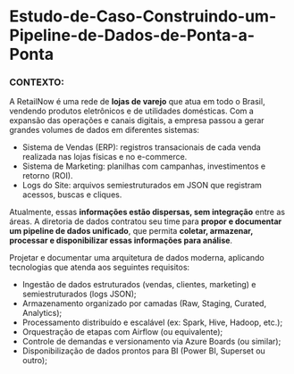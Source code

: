 # Estudo-de-Caso-Construindo-um-Pipeline-de-Dados-de-Ponta-a-Ponta

### CONTEXTO:
A RetailNow é uma rede de **lojas de varejo** que atua em todo o Brasil, vendendo produtos eletrônicos e de utilidades domésticas.
Com a expansão das operações e canais digitais, a empresa passou a gerar grandes volumes de dados em diferentes sistemas:

- Sistema de Vendas (ERP): registros transacionais de cada venda realizada nas lojas físicas e no e-commerce.
- Sistema de Marketing: planilhas com campanhas, investimentos e retorno (ROI).
- Logs do Site: arquivos semiestruturados em JSON que registram acessos, buscas e cliques.

Atualmente, essas **informações estão dispersas, sem integração** entre as áreas.
A diretoria de dados contratou seu time para **propor e documentar um pipeline de dados unificado**, que permita **coletar, armazenar, processar e disponibilizar essas informações para análise**.

Projetar e documentar uma arquitetura de dados moderna, aplicando tecnologias que atenda aos seguintes requisitos:

- Ingestão de dados estruturados (vendas, clientes, marketing) e semiestruturados (logs JSON);
- Armazenamento organizado por camadas (Raw, Staging, Curated, Analytics);
- Processamento distribuído e escalável (ex: Spark, Hive, Hadoop, etc.);
- Orquestração de etapas com Airflow (ou equivalente);
- Controle de demandas e versionamento via Azure Boards (ou similar);
- Disponibilização de dados prontos para BI (Power BI, Superset ou outro);
